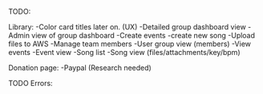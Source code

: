 TODO:

Library:
-Color card titles later on. (UX)
-Detailed group dashboard view
-Admin view of group dashboard
-Create events
-create new song
-Upload files to AWS
-Manage team members
-User group view (members)
-View events
-Event view
-Song list
-Song view (files/attachments/key/bpm)

Donation page:
-Paypal (Research needed)

TODO Errors:
